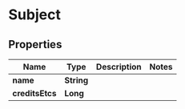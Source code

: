 

# Subject

## Properties

Name | Type | Description | Notes
------------ | ------------- | ------------- | -------------
**name** | **String** |  | 
**creditsEtcs** | **Long** |  | 



